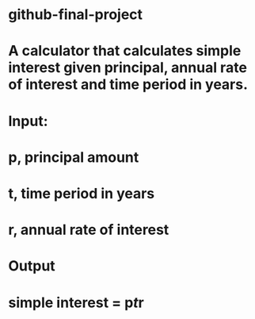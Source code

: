 # github-final-project
#    A calculator that calculates simple interest given principal, annual rate of interest and time period in years.
#    Input:
#       p, principal amount
#       t, time period in years
#       r, annual rate of interest
#    Output
#       simple interest = p*t*r
